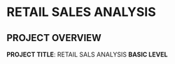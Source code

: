 # RETAIL SALES ANALYSIS

## PROJECT OVERVIEW
**PROJECT TITLE**: RETAIL SALS ANALYSIS
**BASIC LEVEL**
